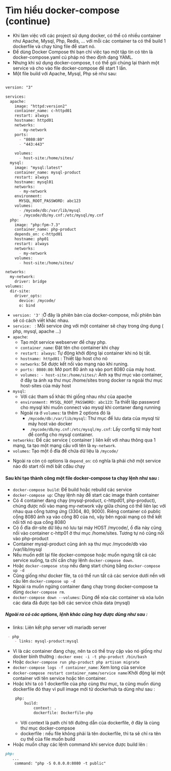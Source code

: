 # Tìm hiểu docker-compose (continue)
- Khi làm việc với các project sử dụng docker, có thể có nhiều container như Apache, Mysql, Php, Redis, ... với mỗi các container ta có thể build 1 dockerfile và chạy từng file để start nó.
- Để dùng Docker Compose thì bạn chỉ việc tạo một tập tin có tên là docker-compose.yaml cú pháp nó theo định dạng YAML.
- Nhưng khi sử dụng docker-compose, t có thể gói chúng lại thành một service và cho vào file docker-compose để start 1 lần.
- Một file build với Apache, Mysql, Php sẽ như sau:
```md

version: "3"

services:                         
  apache:                   
    image: "httpd:version2"       
    container_name: c-httpd01     
    restart: always
    hostname: httpd01
    networks:
      - my-network
    ports:
      - "8080:80"                 
      - "443:443"

    volumes:                      
      - host-site:/home/sites/     
  mysql:                      
    image: "mysql:latest"
    container_name: mysql-product
    restart: always
    hostname: mysql01
    networks:
      - my-network
    environment:
      MYSQL_ROOT_PASSWORD: abc123   
    volumes:
      - /mycode/db:/var/lib/mysql  
      - /mycode/db/my.cnf:/etc/mysql/my.cnf  
  php:                          
    image: "php:fpm-7.3"
    container_name: php-product     
    depends_on: c-httpd01
    hostname: php01
    restart: always
    networks:
      - my-network
    volumes:
      - host-site:/home/sites/        

networks:                            
  my-network:
    driver: bridge
volumes:                              
  dir-site:                           
    driver_opts:
      device: /mycode/                
      o: bind
```

+ ```version: '3'``` :Ở đây là phiên bản của docker-compose, mỗi phiên bản sẽ có cách viết khác nhau.
+ ```service: ``` : Mỗi service ứng với một container sẽ chạy trong ứng dụng ( php, mysql, apache ...)
+ ```apache```:
  - Tạo một service webserver để chạy php.
  - ```container_name```: Đặt tên cho container khi chạy
  - ```restart: always```: Tự động khởi động lại container khi nó bị tắt.
  - ```hostname: httpd01``` : Thiết lập host cho nó
  - ```networks```: Sẽ được kết nối vào mạng nào khi runing.
  - ```ports: 8080:80```: Mở port 80 ánh xạ vào port 8080 của máy host.
  - ```volumes: - host-site:/home/sites/```: Ánh xạ thư mục vào container, ở đây ta ánh xạ thư mục /home/sites trong docker ra ngoài thư mục host-sites của máy host
+ ```mysql```:
  - Với các tham số khác thì giống nhau như của apache
  - ```environment: MYSQL_ROOT_PASSWORD: abc123```: Ta thiết lập password cho mysql khi muốn connect vào mysql khi contaner đang running
  - Ngoài ra ở ```volumes```: ta thêm 2 options đó là 
    +  ```/mycode/db:/var/lib/mysql```: Thư mục để lưu data của mysql từ máy host vào docker
    + ``` /mycode/db/my.cnf:/etc/mysql/my.cnf```: Lấy config từ máy host để config cho mysql container.
+ ```networkks```: Để các service ( container ) liên kết với nhau thông qua 1 mạng, ta tạo một mạng cầu với tên là ```my-network```.
+ ```volumes```: Tạo một ổ đĩa để chứa dữ liệu là ```/mycode/```
- Ngoài ra còn có options là ```depend_on```: có nghĩa là phải chờ một service nào đó start rồi mới bắt cđàu chạy

#### Sau khi tạo thành công một file docker-compose ta chạy lệnh như sau :
- ```docker-compose build```: Để build hoặc rebuild các service
- ```docker-compose up```: Chạy lệnh này để start các image thành container 
- Có 4 container đang chạy (mysql-product, c-httpd01, php-product), chúng được nối vào mạng my-network vậy giữa chúng có thể liên lạc với nhau qua cổng tương ứng (3304, 80, 9000). Riêng container có public cổng 8080 ánh xạ vào cổng 80 của nó, vậy bên ngoài mạng có thể kết nối tới nó qua cổng 8080
- Có ổ đĩa dir-site dữ liệu nó lưu tại máy HOST /mycode/, ổ đĩa này cũng nối vào container c-http01 ở thư mục /home/sites. Tương tự nó cũng nối vào php-product
- Container mysql-product cũng ánh xạ thư mục /mycode/db vào /var/lib/mysql
- Nếu muốn edit lại file docker-compose hoặc muốn ngưng tất cả các service xuống, ta chỉ cần chạy lệnh ```docker-compose down```.
- Hoặc ```docker-compose stop``` nếu đang start chúng bằng ```docker-compose up -d```
- Cũng giống như docker file, ta có thể run tất cả các service dưới nền với câu lên ```docker-compose up -d```
- Ngoài ra muốn ngừng container đang chạy trong docker-compose ta dùng ```docker-compose rm```.
- ```docker-compose down --volumes```: Dùng để xóa các container và xóa luôn các data đã được tạo bởi các service chứa data (mysql)
##### Ngoài ra có các options, lệnh khác cũng hay được dùng như sau :
- links: Liên kết php server với mariadb server
```md
 - php
    - links: mysql-product:mysql
```
- Vì là các container đang chạy, nên ta có thể truy cập vào nó giống như docker bình thường : ```docker exec -i -t php-product /bin/bash```
- Hoặc ```docker-compose run php-product php artisan migrate```
- ```docker-compose logs -f container_name```: Xem long của service
- ```docker-compose restart container_name/service name```:Khởi động lại một container với tên service hoặc tên container.
- Hoặc khi ta có 1 dockerfile của php cùng thư mục, ta cũng muốn dùng dockerfile đó thay vì pull image mới từ dockerhub ta dùng như sau :
   ```md
    php:
        build:
            context: .
            dockerfile: Dockerfile-php
   ```
  - Với context là path chỉ tới đường dẫn của dockerfile, ở đây là cùng thư mục docker-compsoe
  - dockerfile : nếu file không phải là tên dockerfile, thì ta sẽ chỉ ra tên cụ thể của file muốn build
- Hoặc muốn chạy các lệnh command khi service được build lên : 
```md
php:
   ...
    command: "php -S 0.0.0.0:8080 -t public"
```
